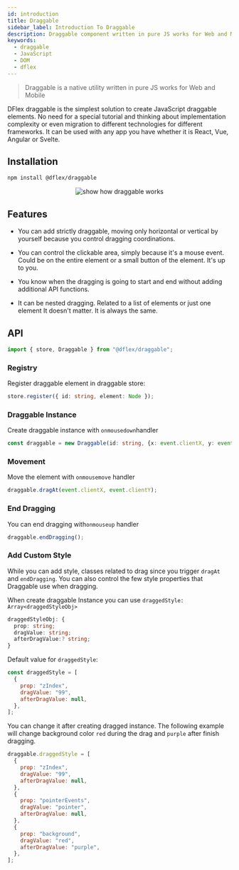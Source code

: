 ```yaml
---
id: introduction
title: Draggable
sidebar_label: Introduction To Draggable
description: Draggable component written in pure JS works for Web and Mobile
keywords:
  - draggable
  - JavaScript
  - DOM
  - dflex
---
```


> Draggable is a native utility written in pure JS works for Web and Mobile

DFlex draggable is the simplest solution to create JavaScript draggable
elements. No need for a special tutorial and thinking about implementation
complexity or even migration to different technologies for different frameworks.
It can be used with any app you have whether it is React, Vue, Angular or Svelte.

## Installation

```bash
npm install @dflex/draggable
```

<p align="center">
    <img
     src="https://raw.githubusercontent.com/jalal246/dflex/master/packages/draggable/img/draggable.gif"
     alt="show how draggable works" />
</p>

## Features

- You can add strictly draggable, moving only horizontal or vertical by yourself
  because you control dragging coordinations.

- You can control the clickable area, simply because it's a mouse event. Could
  be on the entire element or a small button of the element. It's up to you.

- You know when the dragging is going to start and end without adding additional API functions.

- It can be nested dragging. Related to a list of elements or just one element It doesn't matter. It is always the same.

## API

```js
import { store, Draggable } from "@dflex/draggable";
```

### Registry

Register draggable element in draggable store:

```ts
store.register({ id: string, element: Node });
```

### Draggable Instance

Create draggable instance with `onmousedown`handler

```ts
const draggable = new Draggable(id: string, {x: event.clientX, y: event.clientY});
```

### Movement

Move the element with `onmousemove` handler

```ts
draggable.dragAt(event.clientX, event.clientY);
```

### End Dragging

You can end dragging with`onmouseup` handler

```ts
draggable.endDragging();
```

### Add Custom Style

While you can add style, classes related to drag since you trigger `dragAt` and `endDragging`.
You can also control the few style properties that Draggable use when dragging.

When create draggable Instance you can use `draggedStyle: Array<draggedStyleObj>`

```ts
draggedStyleObj: {
  prop: string;
  dragValue: string;
  afterDragValue:? string;
}
```

Default value for `draggedStyle`:

```js
const draggedStyle = [
  {
    prop: "zIndex",
    dragValue: "99",
    afterDragValue: null,
  },
];
```

You can change it after creating dragged instance. The following example
will change background color `red` during the drag and `purple` after finish dragging.

```js
draggable.draggedStyle = [
  {
    prop: "zIndex",
    dragValue: "99",
    afterDragValue: null,
  },
  {
    prop: "pointerEvents",
    dragValue: "pointer",
    afterDragValue: null,
  },
  {
    prop: "background",
    dragValue: "red",
    afterDragValue: "purple",
  },
];
```
